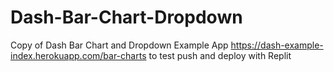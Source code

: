 # Dash-Bar-Chart-Dropdown
Copy of Dash  Bar Chart and Dropdown Example App  https://dash-example-index.herokuapp.com/bar-charts to test push and deploy with Replit
